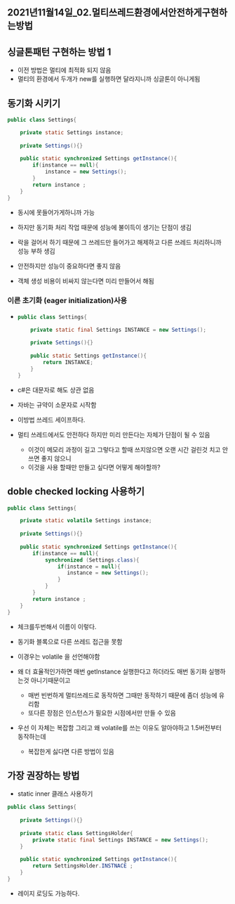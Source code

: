 ## 2021년11월14일_02.멀티쓰레드환경에서안전하게구현하는방법



## 싱글톤패턴 구현하는 방법 1

- 이전 방법은 멀티에 최적화 되지 않음
- 멀티의 환경에서 두개가 new를 실행하면 달라지니까 싱글톤이 아니게됨

## 동기화 시키기

```java
public class Settings{

    private static Settings instance;
    
    private Settings(){}
    
    public static synchronized Settings getInstance(){
		if(instance == null){
            instance = new Settings();
        }
        return instance ;
    }
}
```

- 동시에 못들어가게하니까 가능

- 하지만 동기화 처리 작업 때문에 성능에 불이득이 생기는 단점이 생김

- 락을 걸어서 하기 때문에 그 쓰레드만 들어가고 해제하고 다른 쓰레드 처리하니까 성능 부하 생김

- 안전하지만 성능이 중요하다면 좋지 않음

- 객체 생성 비용이 비싸지 않는다면 미리 만들어서 해됨
### 이른 초기화 (eager initialization)사용
  - ```java
    public class Settings{
    
        private static final Settings INSTANCE = new Settings();
        
        private Settings(){}
        
        public static Settings getInstance(){
    		return INSTANCE;
        }
    }
    ```

  - c#은 대문자로 해도 상관 없음

  - 자바는 규약이 소문자로 시작함

- 이방법 쓰레드 세이프하다.
- 멀티 쓰레드에서도 안전하다 하지만 미리 만든다는 자체가 단점이 될 수 있음
  - 이것이 메모리 과정이 길고 그렇다고 할때 쓰지않으면 오랜 시간 걸린것 치고 안쓰면 좋지 않으니
  - 이것을 사용 할때만 만들고 싶다면 어떻게 해야할까?

## doble checked locking 사용하기

```java
public class Settings{

    private static volatile Settings instance;
    
    private Settings(){}
    
    public static synchronized Settings getInstance(){
		if(instance == null){
            synchronized (Settings.class){
                if(instance = null){
                   instance = new Settings();
                }
            }
        }
        return instance ;
    }
}
```

- 체크를두번해서 이름이 이렇다.
- 동기화 블록으로 다른 쓰레드 접근을 못함
- 이경우는 volatile 을 선언해야함

- 왜 더 효율적인가하면 매번 getInstance 실행한다고 하더라도 매번 동기화 실행하는것 아니기때문이고
  - 매번 빈번하게 멀티쓰레드로 동작하면 그때만 동작하기 때문에 좀더 성능에 유리함
  - 또다른 장점은 인스턴스가 필요한 시점에서만 만들 수 있음
- 우선 이 자체는 복잡함 그리고 왜 volatile를 쓰는 이유도 알아야하고 1.5버전부터 동작하는데 
  - 복잡한게 싫다면 다른 방법이 있음

## 가장 권장하는 방법 

- static inner 클래스 사용하기

```java
public class Settings{
    
    private Settings(){}
    
    private static class SettingsHolder{
		private static final Settings INSTANCE = new Settings();
    }
    
    public static synchronized Settings getInstance(){
        return SettingsHolder.INSTNACE ;
    }
}
```

- 레이지 로딩도 가능하다.

